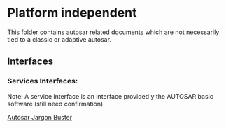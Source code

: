# Platform independent

This folder contains autosar related documents which are not necessarily
tied to a classic or adaptive autosar.


## Interfaces

### Services Interfaces:
Note: A service interface is an interface provided y the AUTOSAR basic software (still need confirmation)

[Autosar Jargon Buster](./AUTOSAR_Jargon_Buster.pdf)
